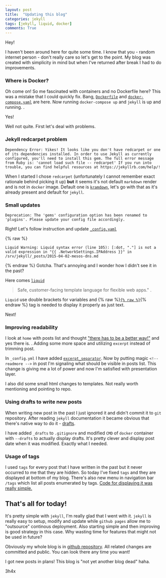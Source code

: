 ```yaml
---
layout: post
title:  "Updating this blog"
categories: jekyll
tags: [jekyll, liquid, docker]
comments: True
---
```

Hey!

I haven't been around here for quite some time. I know that you - random internet person - don't really care so let's get to the point.
My blog was created with simplicity in mind but when I've returned after break I had to do improvements.
<!-- readmore -->

### Where is Docker?

Oh come on! So me fascinated with containers and no Dockerfile here? This was a mistake that I could quickly fix.
Bang, [`Dockerfile`](https://github.com/3h4x/3h4x.github.io/blob/master/Dockerfile) and [`docker-compose.yaml`](https://github.com/3h4x/3h4x.github.io/blob/master/docker-compose.yaml) are here.
Now running `docker-compose up` and `jekyll` is up and running.  .

Yes!

Well not quite. First let's deal with problems.

### Jekyll redcarpet problem
```
Dependency Error: Yikes! It looks like you don't have redcarpet or one of its dependencies installed. In order to use Jekyll as currently configured, you'll need to install this gem. The full error message from Ruby is: 'cannot load such file -- redcarpet' If you run into trouble, you can find helpful resources at https://jekyllrb.com/help/!
```
When I started I chose `redcarpet` (unfortunately I cannot remember exact rationale behind picking it up) **but** it seems it's not default `markdown` render and is not in `docker` image.
Default one is [`kramdown`](https://jekyllrb.com/docs/configuration/markdown/#kramdown), let's go with that as it's already present and default for `jekyll`.

### Small updates

```
Deprecation: The 'gems' configuration option has been renamed to 'plugins'. Please update your config file accordingly.
```
Right! Let's follow instruction and update [`_config.yaml`](https://github.com/3h4x/3h4x.github.io/blob/c208e4308dc92df59eaa6a74a3cb6cb5a33b4713/_config.yml#L20)

{% raw %}
```
Liquid Warning: Liquid syntax error (line 105): [:dot, "."] is not a valid expression in "{{ .NetworkSettings.IPAddress }}" in /srv/jekyll/_posts/2015-04-02-mesos-dns.md
```
{% endraw %}
Gotcha. That's annoying and I wonder how I didn't see it in the past?

Here comes [`liquid`](https://shopify.github.io/liquid/)
> Safe, customer-facing template language for flexible web apps."  .

`Liquid` use double brackets for variables and {% raw %}[`{% raw %}`](https://shopify.github.io/liquid/tags/raw/){% endraw %} tag is needed to display it properly as just text.

Next!

### Improving readability

I look at `home` with posts list and thought ["there has to be a better way!"](https://www.youtube.com/watch?v=anrOzOapJ2E) and yes there is.  .
Adding some more space and utilizing `excerpt` instead of trimming post.

In `_config.yml` I have added [`excerpt_separator`](https://github.com/3h4x/3h4x.github.io/blob/c208e4308dc92df59eaa6a74a3cb6cb5a33b4713/_config.yml#L18).
Now by putting magic `<!-- readmore -->` in post I'm signaling what should be visible in posts list. This change is giving me a lot of power and now I'm satisfied with presentation layer.

I also did some small html changes to templates. Not really worth mentioning and pointing to repo.
### Using drafts to write new posts

When writing new post in the past I just ignored it and didn't commit it to `git` repository. After reading `jekyll` documentation it became obvious that there's native way to do it - [drafts](https://jekyllrb.com/docs/posts/#drafts).

I have added `_drafts` to `.gitignore` and modified `CMD` of `docker` container with `--drafts` to actually display drafts. It's pretty clever and display post date when it was modified.
Exactly what I needed.

### Usage of tags

I used `tags` for every post that I have written in the past but it never occurred to me that they are hidden. So today I've fixed `tags` and they are displayed at bottom of my blog. There's also new menu in navigation bar `/tags` which list all posts enumerated by tags. [Code for displaying it was really simple.](https://github.com/3h4x/3h4x.github.io/blob/master/tags.md)


## That's all for today!

It's pretty simple with `jekyll`, I'm really glad that I went with it. `jekyll` is really easy to setup, modify and update while `github pages` allow me to "outsource" continous deployment.
Also starting simple and then improving is good strategy in this case. Why wasting time for features that might not be used in future?

Obviously my whole blog is in [github repository](https://github.com/3h4x/3h4x.github.io). All related changes are committed and public. You can look there any time you want!

I got new posts in plans! This blog is "not yet another blog dead" haha.


3h4x
